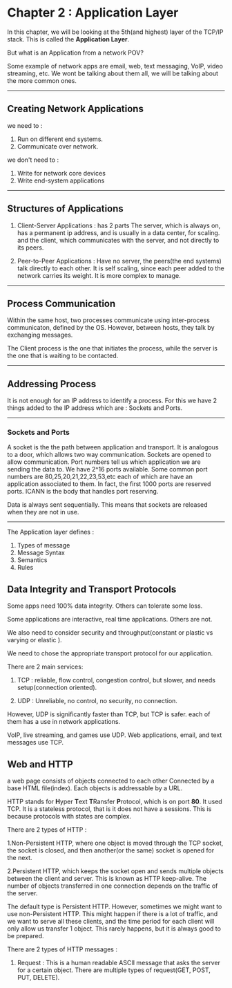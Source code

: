 # Chapter 2 : Application Layer

In this chapter, we will be looking at the 5th(and highest) layer of the
TCP/IP stack. This is called the **Application Layer**.

But what is an Application from a network POV?

Some example of network apps are email, web, text messaging, VoIP, 
video streaming, etc. We wont be talking about them all, we will be talking 
about the more common ones. 

---

## Creating Network Applications

we need to :

1. Run on different end systems.
2. Communicate over network.

we don't need to : 

1. Write for network core devices
2. Write end-system applications

---

## Structures of Applications 

1. Client-Server Applications : 
   has 2 parts The server, which is always on, has a permanent ip address, 
   and is usually in a data center, for scaling. and the client, which communicates with
   the server, and not directly to its peers.
   
2. Peer-to-Peer Applications : 
   Have no server, the peers(the end systems) talk directly to each other.
   It is self scaling, since each peer added to the network carries its weight. 
   It is more complex to manage.

---

## Process Communication

Within the same host, two processes communicate using inter-process communicaton, 
defined by the OS. However, between hosts, they talk by exchanging messages.

The Client process is the one that initiates the process, while the server is the
one that is waiting to be contacted.

---

## Addressing Process 
It is not enough for an IP address to identify a process. For this we have
2 things added to the IP address which are : Sockets and Ports.

---

### Sockets and Ports

A socket is the the path between application and transport. It is analogous
to a door, which allows two way communication. Sockets are opened to allow
communication. Port numbers tell us which application we are sending the 
data to. We have 2^16 ports available. Some common port numbers are
80,25,20,21,22,23,53,etc each of which are have an application associated to them. 
In fact, the first 1000 ports are reserved ports. ICANN is the body that 
handles port reserving.

Data is always sent sequentially. This means that sockets are released 
when they are not in use.

---

The Application layer defines :

1. Types of message
2. Message Syntax
3. Semantics
4. Rules

## Data Integrity and Transport Protocols

Some apps need 100% data integrity. Others can tolerate some loss. 

Some applications are interactive, real time applications. Others are
not.

We also need to consider security and throughput(constant or plastic vs
varying or elastic ).

We need to chose the appropriate transport protocol for our application.

There are 2 main services:

1. TCP : reliable, flow control, congestion control, but slower, and 
needs setup(connection oriented).

2. UDP : Unreliable, no control, no security, no connection.

However, UDP is significantly faster than TCP, but TCP is safer. 
each of them has a use in network applications.

VoIP, live streaming, and games use UDP. Web applications, email, and
text messages use TCP. 

## Web and HTTP 

a web page consists of objects connected to each other Connected by a 
base HTML file(index). Each objects is addressable by a URL.

HTTP stands for **H**yper **T**ext **T**Ransfer **P**rotocol, which 
is on port **80**. It used TCP. It is a stateless protocol, that is it 
does not have a sessions. This is because protocols with states are 
complex. 


There are 2 types of HTTP : 

1.Non-Persistent HTTP, where  one object is moved through the TCP socket, 
the socket is closed, and then another(or the same) socket
is opened for the next.

2.Persistent HTTP, which keeps the socket open and 
sends multiple objects between the client and server. This is known as
HTTP keep-alive. The number of objects transferred in one connection 
depends on the traffic of the server.

The default type is Persistent HTTP. However, sometimes we might want to 
use non-Persistent HTTP. This might happen if there is a lot of traffic,
and we want to serve all these clients, and the time period for each 
client will only allow us transfer 1 object. This rarely happens, but
it is always good to be prepared.

There are 2 types of HTTP messages :

1. Request : This is a human readable ASCII message that asks the server
for a certain object. There are multiple types of request(GET, POST, PUT, DELETE).



